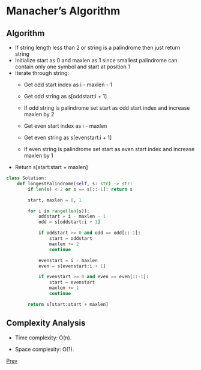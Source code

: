 # Manacher’s Algorithm

## Algorithm

* If string length less than 2 or string is a palindrome then just return string
* Initialize start as 0 and maxlen as 1 since smallest palindrome can contain only one symbol and start at position 1 
* Iterate through string:
    * Get odd start index as i - maxlen - 1
    * Get odd string as s[oddstart:i + 1]
    * If odd string is palindrome set start as odd start index and increase maxlen by 2
    
    * Get even start index as i - maxlen
    * Get even string as s[evenstart:i + 1]
    * If even string is palindrome set start as even start index and increase maxlen by 1
* Return s[start:start + maxlen]

```python
class Solution:
    def longestPalindrome(self, s: str) -> str:
        if len(s) < 2 or s == s[::-1]: return s

        start, maxlen = 0, 1

        for i in range(len(s)):
            oddstart = i - maxlen - 1
            odd = s[oddstart:i + 1]

            if oddstart >= 0 and odd == odd[::-1]:
                start = oddstart
                maxlen += 2
                continue

            evenstart = i - maxlen
            even = s[evenstart:i + 1]

            if evenstart >= 0 and even == even[::-1]:
                start = evenstart
                maxlen += 1
                continue

        return s[start:start + maxlen]
```

## Complexity Analysis

* Time complexity: O(n). 

* Space complexity: O(1). 

[Prev](solution2.md)